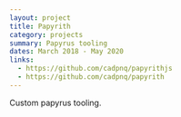 ```yaml
---
layout: project
title: Papyrith
category: projects
summary: Papyrus tooling
dates: March 2018 - May 2020
links:
  - https://github.com/cadpnq/papyrithjs
  - https://github.com/cadpnq/papyrith
---
```


Custom papyrus tooling.